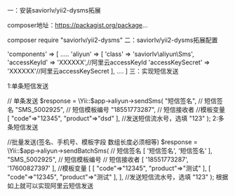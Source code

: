 一：安装saviorlv/yii2-dysms拓展

composer地址：https://packagist.org/package...

composer require "saviorlv/yii2-dysms"
二：saviorlv/yii2-dysms拓展配置

'components' => [
  .....
'aliyun' => [
    'class' => 'saviorlv\aliyun\Sms',
    'accessKeyId' => 'XXXXXX',//阿里云accessKeyId
    'accessKeySecret' => 'XXXXXX'//阿里云accessKeySecret
],
  ....
]
三：实现短信发送

1:单条短信发送

// 单条发送
$response = \Yii::$app->aliyun->sendSms(
    "短信签名", // 短信签名
    "SMS_5002925", // 短信模板编号
    "18551773287", // 短信接收者
    //模板变量
    [
        "code"=>"12345",
        "product"=>"dsd"
    ],
    //发送短信流水号，选填
    "123"
);
2:多条短信发送

//批量发送(签名、手机号、模板字段 数组长度必须相等)
$response = \Yii::$app->aliyun->sendBatchSms(
    // 短信签名
    [
        '短信签名',
        '短信签名'
    ],
    "SMS_5002925", // 短信模板编号
    // 短信接收者
    [
        '18551773287',
        '17600827397'
    ],
    //模板变量
    [
        [
            "code"=>"12345",
            "product"=>"测试"
        ],
        [
            "code"=>"12345",
            "product"=>"测试"
        ],
    ],
    //发送短信流水号，选填
    "123"
);
根据如上就可以实现阿里云短信发送
